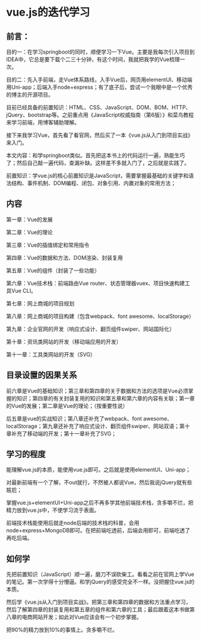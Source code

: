 # vue.js的迭代学习

## 前言：

目的一：在学习springboot的同时，顺便学习一下Vue。主要是我每次引入项目到IDEA中，它总是要下载个二三十分钟，有这个时间，我就把我学的Vue梳理一次。

目的二：先入手前端，走Vue体系路线，入手Vue后，网页用elementUI、移动端用Uni-app；后端入手node+express；有了底子后，尝试一个我眼中是一个优秀的博主的开源项目。

目前已经具备的前置知识：HTML、CSS、JavaScript、DOM、BOM、HTTP、jQuery、bootstrap等。之前重点用《JavaScript权威指南（第6版）》和菜鸟教程来学习前端，用博客辅助理解。

接下来我学习Vue，首先看了看官网，然后买了一本《vue.js从入门到项目实战》来入门。

本文内容：和学springboot类似。首先把这本书上的代码运行一遍，熟能生巧了；然后自己敲一遍代码，查漏补缺。这样差不多就入门了，之后就是实践了。

前置知识：学vue.js的核心前置知识是JavaScript，需要掌握最基础的关键字和语法结构、事件机制、DOM编程、闭包、对象引用、内置对象的常用方法；

## 内容

第一章：Vue的发展

第二章：Vue的理论

第三章：Vue的插值绑定和常用指令

第四章：Vue的数据和方法、DOM渲染、封装复用

第五章：Vue的组件（封装了一些功能）

第六章：Vue技术栈：前端路由Vue router、状态管理器vuex、项目快速构建工具Vue CLI。

第七章：网上商城的项目规划

第八章：网上商城的项目构建（包含webpack、font awesome、localStorage）

第九章：企业官网的开发（响应式设计、翻页组件swiper、网站国际化）

第十章：资讯类网站的开发（移动端应用的开发）

第十一章：工具类网站的开发（SVG）

## 目录设置的因果关系

前六章是Vue的基础知识；第三章和第四章的关于数据和方法的选项是Vue必须掌握的知识；第四章的有关封装复用的知识和第五章和第六章的内容有关联；第一章的Vue的发展；第二章是Vue的理论；（按重要性说）

后五章是vue的实战知识；第八章还补充了webpack、font awesome、localStorage；第九章还补充了响应式设计、翻页组件swiper、网站双语；第十章补充了移动端的开发；第十一章补充了SVG；

## 学习的程度

能理解vue.js的本质，能使用vue.js即可。之后就是使用elementUI、Uni-app；

对最新前端有一个了解，不out就行，不然被人都说Vue，然后我说jQuery就有些尴尬；

掌握vue.js+elementUI+Uni-app之后不再多学其他前端技术栈，贪多嚼不烂，把精力放到vue.js中，不使学习流于表面。

前端技术栈能使用后就走node后端的技术栈的科普，会用node+express+MongoDB即可。在把前端吃透前，后端会用即可，前端吃透了再吃后端。

## 如何学

先把前置知识（JavaScript）顺一遍，磨刀不误砍柴工。看看之前在官网上学Vue的笔记。第一次学得十分懵逼。和学jQuery的感受完全不一样。没把握住vue.js的本质。

然后学《vue.js从入门到项目实战》。把第三章和第四章的数据和方法重点学习，然后了解第四章的封装复用和第五章的组件和第六章的工具；最后跟着这本书做第八章的电商网站开发；如此对Vue应该会有一个初步掌握。

把90%的精力放到10%的事情上。贪多嚼不烂。